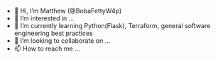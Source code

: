 - 👋 Hi, I’m Matthew (@BobaFettyW4p)
- 👀 I’m interested in ...
- 🌱 I’m currently learning Python(Flask), Terraform, general software engineering best practices
- 💞️ I’m looking to collaborate on ...
- 📫 How to reach me ...

<!---
BobaFettyW4p/BobaFettyW4p is a ✨ special ✨ repository because its `README.md` (this file) appears on your GitHub profile.
You can click the Preview link to take a look at your changes.
--->
